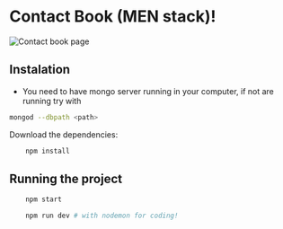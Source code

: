 # Contact Book (MEN stack)!
<img src="https://github.com/JOSUERV99/contact-book/blob/main/cbook_example.png" alt="Contact book page"/>

## Instalation

- You need to have mongo server running in your computer, if not are running try with 
```bash
mongod --dbpath <path>
 ```` 

Download the dependencies:

```bash
    npm install
```

## Running the project


```bash
    npm start 
```


```bash
    npm run dev # with nodemon for coding!
```
